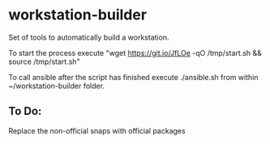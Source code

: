 # workstation-builder
Set of tools to automatically build a workstation.

To start the process execute "wget https://git.io/JfLOe -qO /tmp/start.sh && source /tmp/start.sh"

To call ansible after the script has finished execute ./ansible.sh from within ~/workstation-builder folder.

## To Do:

Replace the non-official snaps with official packages